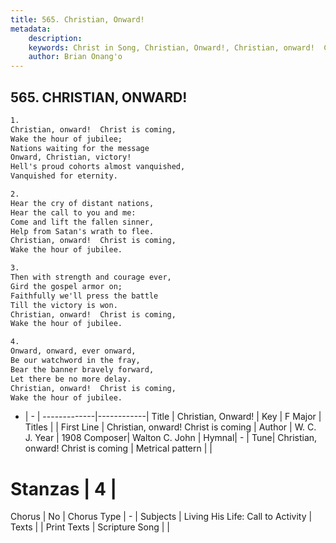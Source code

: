 ```yaml
---
title: 565. Christian, Onward!
metadata:
    description: 
    keywords: Christ in Song, Christian, Onward!, Christian, onward!  Christ is coming, 
    author: Brian Onang'o
---
```



## 565. CHRISTIAN, ONWARD!

```txt
1.
Christian, onward!  Christ is coming,
Wake the hour of jubilee;
Nations waiting for the message
Onward, Christian, victory!
Hell's proud cohorts almost vanquished,
Vanquished for eternity.

2.
Hear the cry of distant nations,
Hear the call to you and me:
Come and lift the fallen sinner,
Help from Satan's wrath to flee.
Christian, onward!  Christ is coming,
Wake the hour of jubilee.

3.
Then with strength and courage ever,
Gird the gospel armor on;
Faithfully we'll press the battle
Till the victory is won.
Christian, onward!  Christ is coming,
Wake the hour of jubilee.

4.
Onward, onward, ever onward,
Be our watchword in the fray,
Bear the banner bravely forward,
Let there be no more delay.
Christian, onward!  Christ is coming,
Wake the hour of jubilee.
```

- |   -  |
-------------|------------|
Title | Christian, Onward! |
Key | F Major |
Titles |  |
First Line | Christian, onward!  Christ is coming |
Author | W. C. J.
Year | 1908
Composer| Walton C. John |
Hymnal|  - |
Tune| Christian, onward!  Christ is coming |
Metrical pattern | |
# Stanzas | 4 |
Chorus | No |
Chorus Type | - |
Subjects | Living His Life: Call to Activity |
Texts |  |
Print Texts | 
Scripture Song |  |
  

